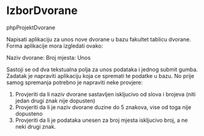 # IzborDvorane

phpProjektDvorane

Napisati aplikaciju za unos nove dvorane u bazu fakultet tablicu dvorane.
Forma aplikacije mora izgledati ovako:

Naziv dvorane: <text polje za unos naziva>
Broj mjesta: <text polje za unos broja>
Unos

Sastoji se od dva tekstualna polja za unos podataka i jednog submit gumba. 
Zadatak je napraviti aplikaciju koja ce spremati te podatke u bazu.
No prije samog spremanja potrebno je napraviti neke provjere:

1. Provjeriti da li naziv dvorane sastavljen iskljucivo od slova i brojeva (niti jedan drugi znak nije dopusten)
2. Provjeriti da li je naziv dvorane duzine do 5 znakova, vise od toga nije dopusteno
3. Provjeriti da li je podataka unesen za broj mjesta iskljucivo broj, a ne neki drugi znak.
